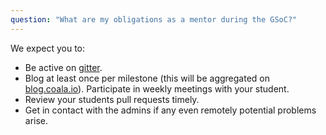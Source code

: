 ```yaml
---
question: "What are my obligations as a mentor during the GSoC?"
---
```

We expect you to:

* Be active on [gitter](https://coala.io/chat).
* Blog at least once per milestone (this will be aggregated on
[blog.coala.io](https://blog.coala.io)).
Participate in weekly meetings with your student.
* Review your students pull requests timely.
* Get in contact with the admins if any even remotely
potential problems arise.
